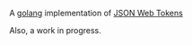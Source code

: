 A [golang](http://www.golang.org) implementation of [JSON Web Tokens](http://self-issued.info/docs/draft-jones-json-web-token.html)

Also, a work in progress.